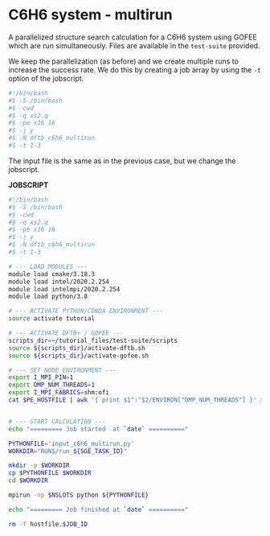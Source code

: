 # C6H6 system - multirun

A parallelized structure search calculation for a C6H6 system using GOFEE which are run simultaneously. Files are available in the `test-suite` provided.

We keep the parallelization (as before) and we create multiple runs to increase the success rate. We do this by creating a job array by using the `-t` option of the jobscript.

```bash 
#!/bin/bash
#$ -S /bin/bash
#$ -cwd
#$ -q xs2.q
#$ -pe x16 16
#$ -j y
#$ -N dftb_c6h6_multirun
#$ -t 1-3
```

The input file is the same as in the previous case, but we change the jobscript.

**JOBSCRIPT**
```bash
#!/bin/bash
#$ -S /bin/bash
#$ -cwd
#$ -q xs2.q
#$ -pe x16 16
#$ -j y
#$ -N dftb_c6h6_multirun
#$ -t 1-3

# --- LOAD MODULES ---
module load cmake/3.18.3
module load intel/2020.2.254
module load intelmpi/2020.2.254
module load python/3.8

# --- ACTIVATE PYTHON/CONDA ENVIRONMENT ---
source activate tutorial

# --- ACTIVATE DFTB+ / GOFEE ---
scripts_dir=~/tutorial_files/test-suite/scripts
source ${scripts_dir}/activate-dftb.sh
source ${scripts_dir}/activate-gofee.sh

# --- SET NODE ENVIRONMENT ---
export I_MPI_PIN=1
export OMP_NUM_THREADS=1
export I_MPI_FABRICS=shm:ofi
cat $PE_HOSTFILE | awk '{ print $1":"$2/ENVIRON["OMP_NUM_THREADS"] }' > hostfile.$JOB_ID


# --- START CALCULATION ---
echo "========= Job started  at `date` =========="

PYTHONFILE='input_c6h6_multirun.py'
WORKDIR="RUNS/run_${SGE_TASK_ID}"

mkdir -p $WORKDIR
cp $PYTHONFILE $WORKDIR
cd $WORKDIR

mpirun -np $NSLOTS python ${PYTHONFILE} 

echo "========= Job finished at `date` =========="

rm -f hostfile.$JOB_ID
```